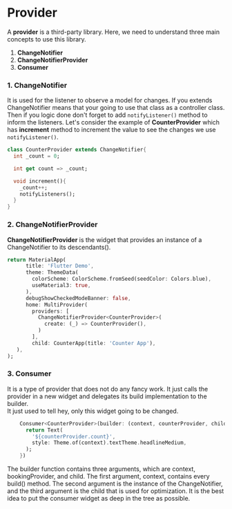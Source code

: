 # Provider
A **provider** is a third-party library. Here, we need to understand three main concepts to use this library.
1.  **ChangeNotifier**
2.  **ChangeNotifierProvider**
3.  **Consumer**

### 1. ChangeNotifier
It is used for the listener to observe a model for changes. If you extends ChangeNotifier means that your going to use that class as a controller class. Then if you logic done don't forget to add `notifyListener()` method to inform the listeners.
Let's consider the example of **CounterProvider** which has **increment** method to increment the value to see the changes we use `notifyListener()`.
```dart
class CounterProvider extends ChangeNotifier{
  int _count = 0;

  int get count => _count;

  void increment(){
    _count++;
    notifyListeners();
  }
}
```

### 2. ChangeNotifierProvider
**ChangeNotifierProvider** is the widget that provides an instance of a ChangeNotifier to its descendants(). 
```dart
return MaterialApp(
      title: 'Flutter Demo',
      theme: ThemeData(
        colorScheme: ColorScheme.fromSeed(seedColor: Colors.blue),
        useMaterial3: true,
      ),
      debugShowCheckedModeBanner: false,
      home: MultiProvider(
        providers: [
          ChangeNotifierProvider<CounterProvider>(
            create: (_) => CounterProvider(),
          )
        ],
        child: CounterApp(title: 'Counter App'),
   ),
);
```

### 3. Consumer
It is a type of provider that does not do any fancy work. It just calls the provider in a new widget and delegates its build implementation to the builder.  
It just used to tell hey, only this widget going to be changed.
```dart
    Consumer<CounterProvider>(builder: (context, counterProvider, child){
      return Text(
        '${counterProvider.count}',
        style: Theme.of(context).textTheme.headlineMedium,
      );
    })
```
The builder function contains three arguments, which are context, bookingProvider, and child. The first argument, context, contains every build() method. The second argument is the instance of the ChangeNotifier, and the third argument is the child that is used for optimization. It is the best idea to put the consumer widget as deep in the tree as possible.
